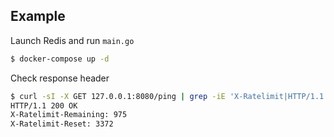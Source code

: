 ## Example

Launch Redis and run `main.go`

```bash
$ docker-compose up -d
```

Check response header

```bash
$ curl -sI -X GET 127.0.0.1:8080/ping | grep -iE 'X-Ratelimit|HTTP/1.1'
HTTP/1.1 200 OK
X-Ratelimit-Remaining: 975
X-Ratelimit-Reset: 3372
```

